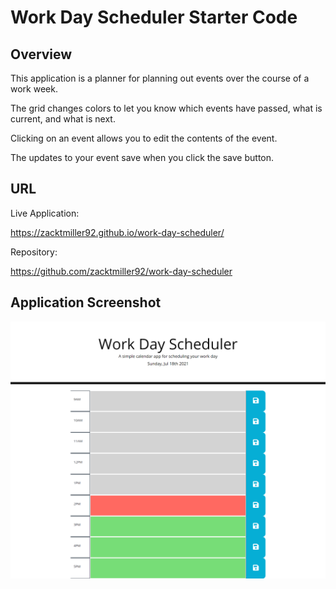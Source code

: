 # Work Day Scheduler Starter Code

## Overview
This application is a planner for planning out events over the course of a work week. 

The grid changes colors to let you know which events have passed, what is current, and what is next. 

Clicking on an event allows you to edit the contents of the event.

The updates to your event save when you click the save button. 

## URL
Live Application:

https://zacktmiller92.github.io/work-day-scheduler/

Repository: 

https://github.com/zacktmiller92/work-day-scheduler

## Application Screenshot
![screenshot](./assets/images/screenshot.png)